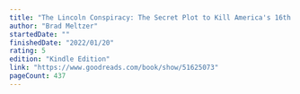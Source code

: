 ```yaml
---
title: "The Lincoln Conspiracy: The Secret Plot to Kill America's 16th President--and Why It Failed"
author: "Brad Meltzer"
startedDate: ""
finishedDate: "2022/01/20"
rating: 5
edition: "Kindle Edition"
link: "https://www.goodreads.com/book/show/51625073"
pageCount: 437
---
```



